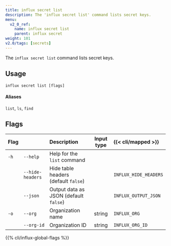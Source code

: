 ```yaml
---
title: influx secret list
description: The 'influx secret list' command lists secret keys.
menu:
  v2_0_ref:
    name: influx secret list
    parent: influx secret
weight: 101
v2.0/tags: [secrets]
---
```


The `influx secret list` command lists secret keys.

## Usage
```
influx secret list [flags]
```

#### Aliases
`list`, `ls`, `find`

## Flags
| Flag |                  | Description                           | Input type | {{< cli/mapped >}}    |
|:---- |:---              |:-----------                           |:----------:|:------------------    |
| `-h` | `--help`         | Help for the `list` command           |            |                       |
|      | `--hide-headers` | Hide table headers (default `false`)  |            | `INFLUX_HIDE_HEADERS` |
|      | `--json`         | Output data as JSON (default `false`) |            | `INFLUX_OUTPUT_JSON`  |
| `-o` | `--org`          | Organization name                     | string     | `INFLUX_ORG`          |
|      | `--org-id`       | Organization ID                       | string     | `INFLUX_ORG_ID`       |

{{% cli/influx-global-flags %}}
